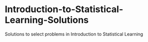 # Introduction-to-Statistical-Learning-Solutions
Solutions to select problems in Introduction to Statistical Learning
